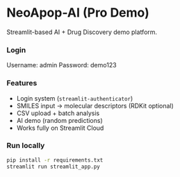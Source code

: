 # NeoApop-AI (Pro Demo)

Streamlit-based AI + Drug Discovery demo platform.

### Login
Username: admin
Password: demo123

### Features
- Login system (`streamlit-authenticator`)
- SMILES input → molecular descriptors (RDKit optional)
- CSV upload + batch analysis
- AI demo (random predictions)
- Works fully on Streamlit Cloud

### Run locally
```bash
pip install -r requirements.txt
streamlit run streamlit_app.py

